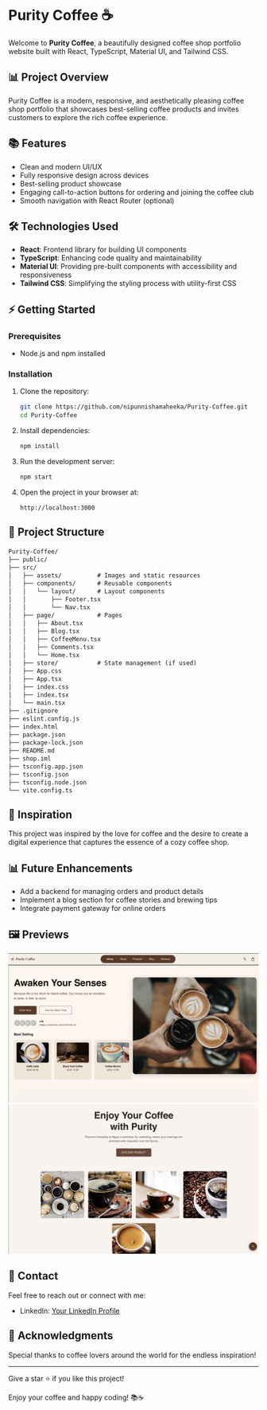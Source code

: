 # Purity Coffee ☕

Welcome to **Purity Coffee**, a beautifully designed coffee shop portfolio website built with React, TypeScript, Material UI, and Tailwind CSS.

## 📊 Project Overview
Purity Coffee is a modern, responsive, and aesthetically pleasing coffee shop portfolio that showcases best-selling coffee products and invites customers to explore the rich coffee experience.

## 📚 Features
- Clean and modern UI/UX
- Fully responsive design across devices
- Best-selling product showcase
- Engaging call-to-action buttons for ordering and joining the coffee club
- Smooth navigation with React Router (optional)

## 🛠️ Technologies Used
- **React**: Frontend library for building UI components
- **TypeScript**: Enhancing code quality and maintainability
- **Material UI**: Providing pre-built components with accessibility and responsiveness
- **Tailwind CSS**: Simplifying the styling process with utility-first CSS

## ⚡ Getting Started
### Prerequisites
- Node.js and npm installed

### Installation
1. Clone the repository:
   ```bash
   git clone https://github.com/nipunnishamaheeka/Purity-Coffee.git
   cd Purity-Coffee
   ```
2. Install dependencies:
   ```bash
   npm install
   ```
3. Run the development server:
   ```bash
   npm start
   ```
4. Open the project in your browser at:
   ```
   http://localhost:3000
   ```

## 🔧 Project Structure
```
Purity-Coffee/
├── public/
├── src/
│   ├── assets/          # Images and static resources
│   ├── components/      # Reusable components
│   │   └── layout/      # Layout components
│   │       ├── Footer.tsx
│   │       └── Nav.tsx
│   ├── page/            # Pages
│   │   ├── About.tsx
│   │   ├── Blog.tsx
│   │   ├── CoffeeMenu.tsx
│   │   ├── Comments.tsx
│   │   └── Home.tsx
│   ├── store/           # State management (if used)
│   ├── App.css
│   ├── App.tsx
│   ├── index.css
│   ├── index.tsx
│   └── main.tsx
├── .gitignore
├── eslint.config.js
├── index.html
├── package.json
├── package-lock.json
├── README.md
├── shop.iml
├── tsconfig.app.json
├── tsconfig.json
├── tsconfig.node.json
└── vite.config.ts
```

## 💎 Inspiration
This project was inspired by the love for coffee and the desire to create a digital experience that captures the essence of a cozy coffee shop.

## 📊 Future Enhancements
- Add a backend for managing orders and product details
- Implement a blog section for coffee stories and brewing tips
- Integrate payment gateway for online orders

## 🖼️ Previews
![Preview 1](https://github.com/nipunnishamaheeka/Purity-Coffee/blob/main/src/assets/1.png)
![Preview 2](https://github.com/nipunnishamaheeka/Purity-Coffee/blob/main/src/assets/2.png)

## 💼 Contact
Feel free to reach out or connect with me:
- LinkedIn: [Your LinkedIn Profile](https://www.linkedin.com/in/nipunnishamaheeka/)

## 🌟 Acknowledgments
Special thanks to coffee lovers around the world for the endless inspiration!

---
Give a star ⭐ if you like this project!

Enjoy your coffee and happy coding! 📚☕

